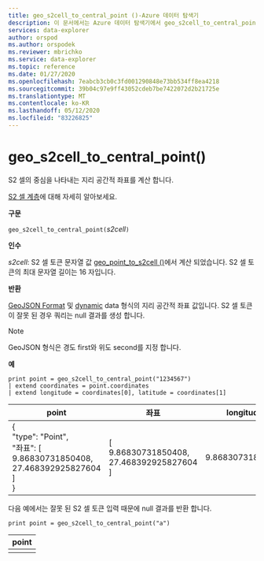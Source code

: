 ```yaml
---
title: geo_s2cell_to_central_point ()-Azure 데이터 탐색기
description: 이 문서에서는 Azure 데이터 탐색기에서 geo_s2cell_to_central_point ()에 대해 설명 합니다.
services: data-explorer
author: orspod
ms.author: orspodek
ms.reviewer: mbrichko
ms.service: data-explorer
ms.topic: reference
ms.date: 01/27/2020
ms.openlocfilehash: 7eabcb3cb0c3fd001290848e73bb534ff8ea4218
ms.sourcegitcommit: 39b04c97e9ff43052cdeb7be7422072d2b21725e
ms.translationtype: MT
ms.contentlocale: ko-KR
ms.lasthandoff: 05/12/2020
ms.locfileid: "83226825"
---
```

# <a name="geo_s2cell_to_central_point"></a>geo_s2cell_to_central_point()

S2 셀의 중심을 나타내는 지리 공간적 좌표를 계산 합니다.

[S2 셀 계층](https://s2geometry.io/devguide/s2cell_hierarchy)에 대해 자세히 알아보세요.

**구문**

`geo_s2cell_to_central_point(`*s2cell*`)`

**인수**

*s2cell*: S2 셀 토큰 문자열 값 [geo_point_to_s2cell ()](geo-point-to-s2cell-function.md)에서 계산 되었습니다. S2 셀 토큰의 최대 문자열 길이는 16 자입니다.

**반환**

[GeoJSON Format](https://tools.ietf.org/html/rfc7946) 및 [dynamic](./scalar-data-types/dynamic.md) data 형식의 지리 공간적 좌표 값입니다. S2 셀 토큰이 잘못 된 경우 쿼리는 null 결과를 생성 합니다.

> [!NOTE]
> GeoJSON 형식은 경도 first와 위도 second를 지정 합니다.

**예**

<!-- csl: https://help.kusto.windows.net/Samples -->
```kusto
print point = geo_s2cell_to_central_point("1234567")
| extend coordinates = point.coordinates
| extend longitude = coordinates[0], latitude = coordinates[1]
```

|point|좌표|longitude|latitude|
|---|---|---|---|
|{<br>  "type": "Point",<br>  "좌표": [<br>    9.86830731850408,<br>    27.468392925827604<br>  ]<br>}|[<br>  9.86830731850408,<br>  27.468392925827604<br>]|9.86830731850408|27.4683929258276|

다음 예에서는 잘못 된 S2 셀 토큰 입력 때문에 null 결과를 반환 합니다.

<!-- csl: https://help.kusto.windows.net/Samples -->
```kusto
print point = geo_s2cell_to_central_point("a")
```

|point|
|---|
||
